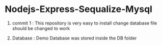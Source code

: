 # Nodejs-Express-Sequalize-Mysql

1) commit 1 : This repository is very easy to install change database file should be changed to work

2) Database : Demo Database was stored inside the DB folder 
